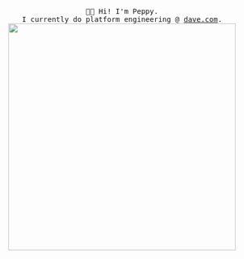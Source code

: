 <p align="center">
  <samp>
    👋🏾 Hi! I'm Peppy.
    <br>I currently do platform engineering @ <a href="https://dave.com">dave.com</a>.
  </samp>
  </br>
  <img src="https://i.imgur.com/R6vISvd.png" width="450px">
</p>

